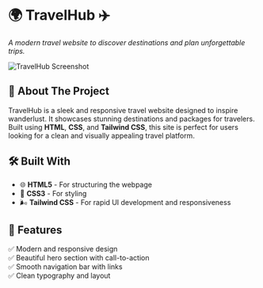 # 🌍 TravelHub ✈️  
*A modern travel website to discover destinations and plan unforgettable trips.*  

![TravelHub Screenshot](images/screenshot.png)  

## 🚀 About The Project  
TravelHub is a sleek and responsive travel website designed to inspire wanderlust. It showcases stunning destinations and packages for travelers. Built using **HTML**, **CSS**, and **Tailwind CSS**, this site is perfect for users looking for a clean and visually appealing travel platform.  

## 🛠️ Built With  
- 🌐 **HTML5** - For structuring the webpage  
- 🎨 **CSS3** - For styling  
- 🌬️ **Tailwind CSS** - For rapid UI development and responsiveness  

## 📸 Features  
✅ Modern and responsive design  
✅ Beautiful hero section with call-to-action  
✅ Smooth navigation bar with links  
✅ Clean typography and layout  

